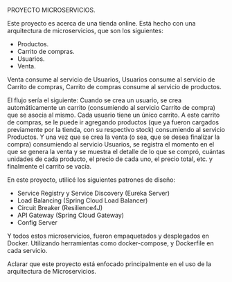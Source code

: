 PROYECTO MICROSERVICIOS.

Este proyecto es acerca de una tienda online. Está hecho con una arquitectura de microservicios, que son los siguientes:
- Productos.
- Carrito de compras.
- Usuarios.
- Venta.

Venta consume al servicio de Usuarios, Usuarios consume al servicio de Carrito de compras, Carrito de compras consume al servicio de productos.

El flujo sería el siguiente:
Cuando se crea un usuario, se crea automáticamente un carrito (consumiendo al servicio Carrito de compra) que se asocia al mismo. Cada usuario tiene un único carrito. A este carrito de compras, 
se le puede ir agregando productos (que ya fueron cargados previamente por la tienda, con su respectivo stock) consumiendo al servicio Productos. Y una vez que se crea la venta (o sea, que se desea finalizar 
la compra) consumiendo al servicio Usuarios, se registra el momento en el que se genera la venta y se muestra el detalle de lo que se compró, cuántas unidades de cada producto, el precio de cada uno, 
el precio total, etc. y finalmente el carrito se vacía.

En este proyecto, utilicé los siguientes patrones de diseño:
- Service Registry y Service Discovery (Eureka Server)
- Load Balancing (Spring Cloud Load Balancer)
- Circuit Breaker (Resilience4J)
- API Gateway (Spring Cloud Gateway)
- Config Server

Y todos estos microservicios, fueron empaquetados y desplegados en Docker. Utilizando herramientas como docker-compose, y Dockerfile en cada servicio.

Aclarar que este proyecto está enfocado principalmente en el uso de la arquitectura de Microservicios.

